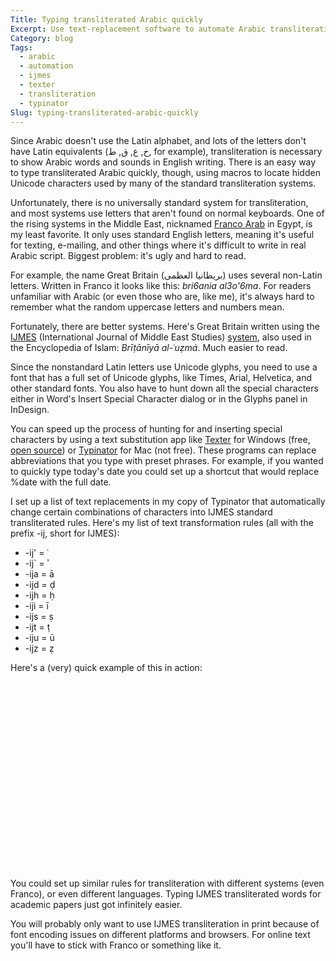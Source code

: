 ```yaml
---
Title: Typing transliterated Arabic quickly
Excerpt: Use text-replacement software to automate Arabic transliteration.
Category: blog
Tags: 
  - arabic
  - automation
  - ijmes
  - texter
  - transliteration
  - typinator
Slug: typing-transliterated-arabic-quickly
---
```



Since Arabic doesn't use the Latin alphabet, and lots of the letters don't have Latin equivalents (خ, ع, ق, ط, for example), transliteration is necessary to show Arabic words and sounds in English writing. There is an easy way to type transliterated Arabic quickly, though, using macros to locate hidden Unicode characters used by many of the standard transliteration systems.

Unfortunately, there is no universally standard system for transliteration, and most systems use letters that aren't found on normal keyboards. One of the rising systems in the Middle East, nicknamed [Franco Arab](http://en.wikipedia.org/wiki/Arabic_Chat_Alphabet) in Egypt, is my least favorite. It only uses standard English letters, meaning it's useful for texting, e-mailing, and other things where it's difficult to write in real Arabic script. Biggest problem: it's ugly and hard to read.

For example, the name Great Britain (بريطانيا العظمى) uses several non-Latin letters. Written in Franco it looks like this: *bri6ania al3o'6ma*. For readers unfamiliar with Arabic (or even those who are, like me), it's always hard to remember what the random uppercase letters and numbers mean.

Fortunately, there are better systems. Here's Great Britain written using the [IJMES](http://www8.georgetown.edu/departments/history/ijmes/) (International Journal of Middle East Studies) [system](http://www8.georgetown.edu/departments/history/ijmes/Translit_Chart.pdf), also used in the Encyclopedia of Islam: *Brīṭānīyā al-ʿuẓmá*. Much easier to read.

Since the nonstandard Latin letters use Unicode glyphs, you need to use a font that has a full set of Unicode glyphs, like Times, Arial, Helvetica, and other standard fonts. You also have to hunt down all the special characters either in Word's Insert Special Character dialog or in the Glyphs panel in InDesign.

You can speed up the process of hunting for and inserting special characters by using a text substitution app like [Texter](http://lifehacker.com/software/texter/lifehacker-code-texter-windows-238306.php) for Windows (free, [open source](http://github.com/adampash/texter/tree/master)) or [Typinator](http://www.ergonis.com/products/typinator/) for Mac (not free). These programs can replace abbreviations that you type with preset phrases. For example, if you wanted to quickly type today's date you could set up a shortcut that would replace %date with the full date.

I set up a list of text replacements in my copy of Typinator that automatically change certain combinations of characters into IJMES standard transliterated rules. Here's my list of text transformation rules (all with the prefix -ij, short for IJMES):

* -ij' = &#x2BF;
* -ij\` = &#x2BE;
* -ija = &#x101;
* -ijd = &#x1E0D;
* -ijh = &#x1E25;
* -iji = &#x12B;
* -ijs = &#x1E63;
* -ijt = &#x1E6D;
* -iju = &#x16B;
* -ijz = &#x1E93;

Here's a (very) quick example of this in action:

<p><object width="400" height="300"><param name="allowfullscreen" value="true" /><param name="allowscriptaccess" value="always" /><param name="movie" value="http://vimeo.com/moogaloop.swf?clip_id=4337233&amp;server=vimeo.com&amp;show_title=1&amp;show_byline=1&amp;show_portrait=0&amp;color=&amp;fullscreen=1" /><embed src="http://vimeo.com/moogaloop.swf?clip_id=4337233&amp;server=vimeo.com&amp;show_title=1&amp;show_byline=1&amp;show_portrait=0&amp;color=&amp;fullscreen=1" type="application/x-shockwave-flash" allowfullscreen="true" allowscriptaccess="always" width="400" height="300"></embed></object></p>

You could set up similar rules for transliteration with different systems (even Franco), or even different languages. Typing IJMES transliterated words for academic papers just got infinitely easier.

<p class="confirmation warning">You will probably only want to use IJMES transliteration in print because of font encoding issues on different platforms and browsers. For online text you'll have to stick with Franco or something like it.</p>
